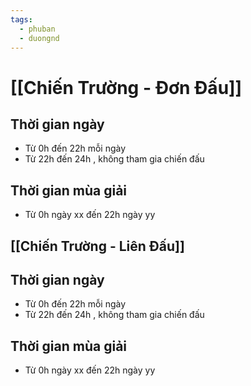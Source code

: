 ```yaml
---
tags:
  - phuban
  - duongnd
---
```

# [[Chiến Trường - Đơn Đấu]]
## Thời gian ngày
- Từ 0h đến 22h mỗi ngày
- Từ 22h đến 24h , không tham gia chiến đấu 
## Thời gian mùa giải
- Từ 0h ngày xx đến 22h ngày yy

## [[Chiến Trường - Liên Đấu]]
## Thời gian ngày
- Từ 0h đến 22h mỗi ngày
- Từ 22h đến 24h , không tham gia chiến đấu 
## Thời gian mùa giải
- Từ 0h ngày xx đến 22h ngày yy